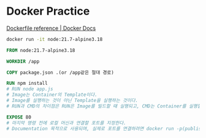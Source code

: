 # Docker Practice

[Dockerfile reference | Docker Docs](https://docs.docker.com/reference/dockerfile/)

```bash
docker run -it node:21.7-alpine3.18
```

```Dockerfile
FROM node:21.7-alpine3.18

WORKDIR /app

COPY package.json .(or /app같은 절대 경로)

RUN npm install
# RUN node app.js
# Image는 Container의 Template이다.
# Image를 실행하는 것이 아닌 Template을 실행하는 것이다.
# RUN과 CMD의 차이점은 RUN은 Image를 빌드할 때 실행되고, CMD는 Container를 실행할 때 실행된다.

EXPOSE 80
# 마지막 명령 전에 로컬 머신과 연결할 포트를 지정한다.
# Documentation 목적으로 사용되며, 실제로 포트를 연결하려면 docker run -p(publish) 80:80 my-first-docker 명령어를 사용한다.
```
